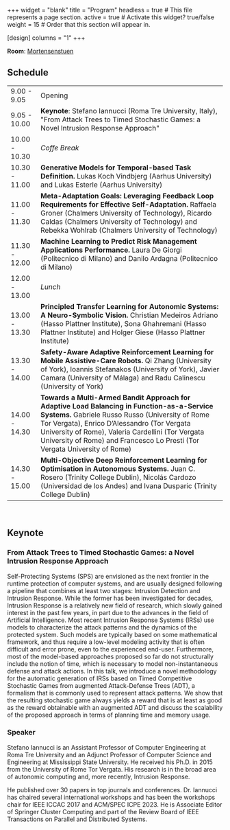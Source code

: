 +++
widget = "blank" 
title = "Program"
headless = true  # This file represents a page section.
active = true  # Activate this widget? true/false
weight = 15  # Order that this section will appear in.

[design]
columns = "1"
+++

**Room**: [Mortensenstuen](https://2024.acsos.org/room/acsos-2024-venue-mortensenstuen)

## Schedule

|||
|----|---|
|9.00 - 9.05|Opening|
|9.05 - 10.00| **Keynote**: Stefano Iannucci (Roma Tre University, Italy), "From Attack Trees to Timed Stochastic Games: a Novel Intrusion Response Approach"
|10.00 - 10.30| *Coffe Break*
|10.30 - 11.00 | **Generative Models for Temporal-based Task Definition.** Lukas Koch Vindbjerg (Aarhus University) and Lukas Esterle (Aarhus University)
|11.00 - 11.30 | **Meta-Adaptation Goals: Leveraging Feedback Loop Requirements for Effective Self-Adaptation.** Raffaela Groner (Chalmers University of Technology), Ricardo Caldas (Chalmers University of Technology) and Rebekka Wohlrab (Chalmers University of Technology)
|11.30 - 12.00| **Machine Learning to Predict Risk Management Applications Performance.** Laura De Giorgi (Politecnico di Milano) and Danilo Ardagna (Politecnico di Milano)
|12.00 - 13.00| *Lunch*
|13.00 - 13.30| **Principled Transfer Learning for Autonomic Systems: A Neuro-Symbolic Vision.** Christian Medeiros Adriano (Hasso Plattner Institute), Sona Ghahremani (Hasso Plattner Institute) and Holger Giese (Hasso Plattner Institute)
|13.30 - 14.00| **Safety-Aware Adaptive Reinforcement Learning for Mobile Assistive-Care Robots.** Qi Zhang (University of York), Ioannis Stefanakos (University of York), Javier Camara (University of Málaga) and Radu Calinescu (University of York)
|14.00 - 14.30| **Towards a Multi-Armed Bandit Approach for Adaptive Load Balancing in Function-as-a-Service Systems.** Gabriele Russo Russo (University of Rome Tor Vergata), Enrico D’Alessandro (Tor Vergata University of Rome), Valeria Cardellini (Tor Vergata University of Rome) and Francesco Lo Presti (Tor Vergata University of Rome)
|14.30 - 15.00| **Multi-Objective Deep Reinforcement Learning for Optimisation in Autonomous Systems.** Juan C. Rosero (Trinity College Dublin), Nicolás Cardozo (Universidad de los Andes) and Ivana Dusparic (Trinity College Dublin)

<br/>

## Keynote

### From Attack Trees to Timed Stochastic Games: a Novel Intrusion Response Approach

Self-Protecting Systems (SPS) are envisioned as the next frontier in the runtime protection of computer systems, and are usually designed following a pipeline that combines at least two stages: Intrusion Detection and Intrusion Response. While the former has been investigated for decades, Intrusion Response is a relatively new field of research, which slowly gained interest in the past few years, in part due to the advances in the field of Artificial Intelligence. Most recent Intrusion Response Systems (IRSs) use models to characterize the attack patterns and the dynamics of the protected system. Such models are typically based on some mathematical framework, and thus require a low-level modeling activity that is often difficult and error prone, even to the experienced end-user. Furthermore, most of the model-based approaches proposed so far do not structurally include the notion of time, which is necessary to model non-instantaneous defense and attack actions. In this talk, we introduce a novel methodology for the automatic generation of IRSs based on Timed Competitive Stochastic Games from augmented Attack-Defense Trees (ADT), a formalism that is commonly used to represent attack patterns. We show that the resulting stochastic game always yields a reward that is at least as good as the reward obtainable with an augmented ADT and discuss the scalability of the proposed approach in terms of planning time and memory usage.

### Speaker
Stefano Iannucci is an Assistant Professor of Computer Engineering at Roma Tre University and an Adjunct Professor of Computer Science and Engineering at Mississippi State University. He received his Ph.D. in 2015 from the University of Rome Tor Vergata. His research is in the broad area of autonomic computing and, more recently, Intrusion Response.

He published over 30 papers in top journals and conferences. Dr. Iannucci has chaired several international workshops and has been the workshops chair for IEEE ICCAC 2017 and ACM/SPEC ICPE 2023. He is Associate Editor of Springer Cluster Computing and part of the Review Board of IEEE Transactions on Parallel and Distributed Systems.
